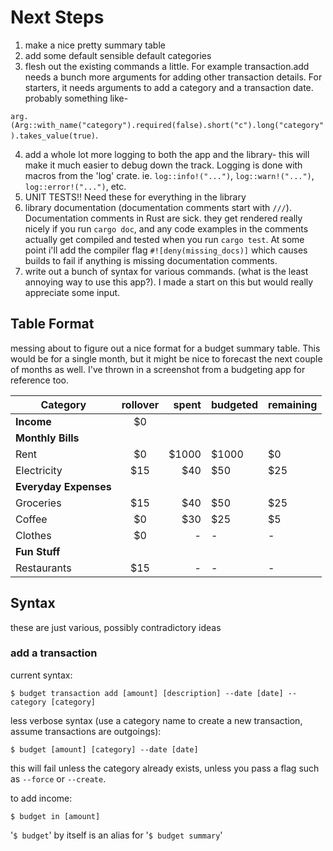 # Next Steps
1. make a nice pretty summary table
2. add some default sensible default categories
3. flesh out the existing commands a little. For example transaction.add needs a bunch more arguments for adding other transaction details. For starters, it needs arguments to add a category and a transaction date. probably something like-

`arg.(Arg::with_name("category").required(false).short("c").long("category").takes_value(true)`.

4. add a whole lot more logging to both the app and the library- this will make it much easier to debug down the track. Logging is done with macros from the 'log' crate. ie. `log::info!("...")`, `log::warn!("...")`, `log::error!("...")`, etc.
5. UNIT TESTS!! Need these for everything in the library
6. library documentation (documentation comments start with `///`). Documentation comments in Rust are sick. they get rendered really nicely if you run `cargo doc`, and any code examples in the comments actually get compiled and tested when you run `cargo test`.
At some point i'll add the compiler flag `#![deny(missing_docs)]` which causes builds to fail if anything is missing documentation comments.
7. write out a bunch of syntax for various commands. (what is the least annoying way to use this app?). I made a start on this but would really appreciate some input.

## Table Format
messing about to figure out a nice format for a budget summary table. This would be for a single month, but it might be nice to forecast the next couple of months as well. I've thrown in a screenshot from a budgeting app for reference too.

| Category      | rollover         | spent | budgeted | remaining |
| ------------- |:-------------:| -----:| --- | --- |
| **Income** | $0 |
| **Monthly Bills**     | | |
| Rent     | $0     |   $1000 | $1000 | $0
| Electricity | $15     |    $40 | $50 | $25
| **Everyday Expenses**    | | | |  
| Groceries | $15     |    $40 | $50 | $25
| Coffee    | $0     |   $30 | $25 | $5
| Clothes   | $0     |   - | - | -
| **Fun Stuff**    | | | |  
| Restaurants | $15     |  - | - | -

## Syntax
these are just various, possibly contradictory ideas
### add a transaction
current syntax:

`$ budget transaction add [amount] [description] --date [date] --category [category]`

less verbose syntax (use a category name to create a new transaction, assume transactions are outgoings):

`$ budget [amount] [category] --date [date]`

this will fail unless the category already exists, unless you pass a flag such as `--force` or `--create`.

to add income:

`$ budget in [amount]`

'`$ budget`' by itself is an alias for '`$ budget summary`'
